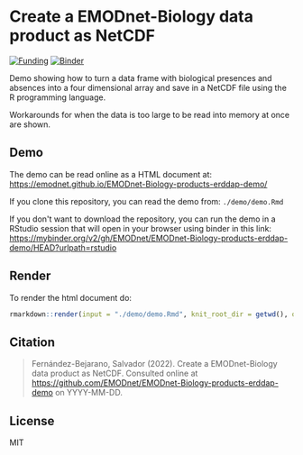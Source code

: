 
# Create a EMODnet-Biology data product as NetCDF

<!-- badges: start -->
[![Funding](https://img.shields.io/static/v1?label=powered+by&message=emodnet.eu&labelColor=004494&color=ffffff)](http://emodnet.eu/) [![Binder](https://mybinder.org/badge_logo.svg)](https://mybinder.org/v2/gh/EMODnet/EMODnet-Biology-products-erddap-demo/HEAD?urlpath=rstudio)
<!-- badges: end -->

Demo showing how to turn a data frame with biological presences and absences into a four dimensional array and save in a NetCDF file using the R programming language.

Workarounds for when the data is too large to be read into memory at once are shown.

## Demo

The demo can be read online as a HTML document at: 
https://emodnet.github.io/EMODnet-Biology-products-erddap-demo/

If you clone this repository, you can read the demo from: `./demo/demo.Rmd`

If you don't want to download the repository, you can run the demo in a RStudio session that will open in your browser using binder in this link: 
https://mybinder.org/v2/gh/EMODnet/EMODnet-Biology-products-erddap-demo/HEAD?urlpath=rstudio

## Render

To render the html document do:

```r
rmarkdown::render(input = "./demo/demo.Rmd", knit_root_dir = getwd(), output_file = "index.html", output_dir = "./docs/")
```

## Citation

> Fernández-Bejarano, Salvador (2022). Create a EMODnet-Biology data product as NetCDF. Consulted online at https://github.com/EMODnet/EMODnet-Biology-products-erddap-demo on YYYY-MM-DD.

## License

MIT